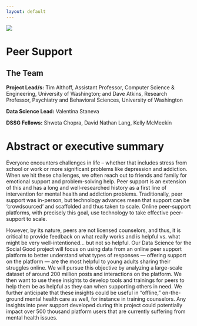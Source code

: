 ```yaml
---
layout: default
---
```


<img src="{{ site.url }}{{ site.baseurl }}/assets/img/eScience.png">


# Peer Support

## The Team

**Project Lead/s:** Tim Althoff, Assistant Professor, Computer Science & Engineering, University of Washington; and Dave Atkins, Research Professor, Psychiatry and Behavioral Sciences, University of Washington

**Data Science Lead:** Valentina Staneva

**DSSG Fellows:** Shweta Chopra, David Nathan Lang, Kelly McMeekin

# Abstract or executive summary
Everyone encounters challenges in life – whether that includes stress from school or work or more significant problems like depression and addiction.  When we hit these challenges, we often reach out to friends and family for emotional support and problem-solving help. Peer support is an extension of this and has a long and well-researched history as a first line of intervention for mental health and addiction problems. Traditionally, peer support was in-person, but technology advances mean that support can be ‘crowdsourced’ and scaffolded and thus taken to scale. Online peer-support platforms, with precisely this goal, use technology to take effective peer-support to scale.

However, by its nature, peers are not licensed counselors, and thus, it is critical to provide feedback on what really works and is helpful vs. what might be very well-intentioned… but not so helpful.  Our Data Science for the Social Good project will focus on using data from an online peer support platform to better understand what types of responses — offering support on the platform — are the most helpful to young adults sharing their struggles online. We will pursue this objective by analyzing a large-scale dataset of around 200 million posts and interactions on the platform. We then want to use these insights to develop tools and trainings for peers to help them be as helpful as they can when supporting others in need. We further anticipate that these insights could be useful in “offline,” on-the-ground mental health care as well, for instance in training counselors. Any insights into peer support developed during this project could potentially impact over 500 thousand platform users that are currently suffering from mental health issues.
